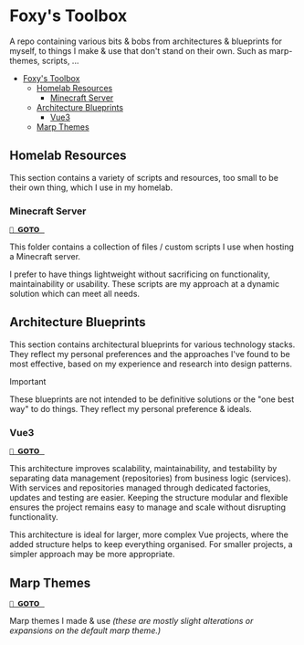 # Foxy's Toolbox

A repo containing various bits & bobs from architectures & blueprints for myself, to things I make & use that don't stand on their own. Such as marp-themes, scripts, ...

- [Foxy's Toolbox](#foxys-toolbox)
  - [Homelab Resources](#homelab-resources)
    - [Minecraft Server](#minecraft-server)
  - [Architecture Blueprints](#architecture-blueprints)
    - [Vue3](#vue3)
  - [Marp Themes](#marp-themes)

## Homelab Resources

This section contains a variety of scripts and resources, too small to be their own thing, which I use in my homelab.

### Minecraft Server

[`📁 𝗚𝗢𝗧𝗢⠀`](./homelab-resources/minecraft-server/)

This folder contains a collection of files / custom scripts
I use when hosting a Minecraft server.

I prefer to have things lightweight without sacrificing on
functionality, maintainability or usability.
These scripts are my approach at a dynamic solution 
which can meet all needs.

## Architecture Blueprints

This section contains architectural blueprints for various technology stacks. They reflect my personal preferences and the approaches I've found to be most effective, based on my experience and research into design patterns.

> [!IMPORTANT]
> These blueprints are not intended to be definitive solutions or the "one best way" to do things. They reflect my personal preference & ideals.

### Vue3

[`📁 𝗚𝗢𝗧𝗢⠀`](./architecture-blueprints/vue3/)

This architecture improves scalability, maintainability, and testability by separating data management (repositories) from business logic (services). With services and repositories managed through dedicated factories, updates and testing are easier. Keeping the structure modular and flexible ensures the project remains easy to manage and scale without disrupting functionality.

This architecture is ideal for larger, more complex Vue projects, where the added structure helps to keep everything organised. For smaller projects, a simpler approach may be more appropriate.

## Marp Themes

[`📁 𝗚𝗢𝗧𝗢⠀`](./marp-themes/)

Marp themes I made & use *(these are mostly slight alterations or expansions on the default marp theme.)*